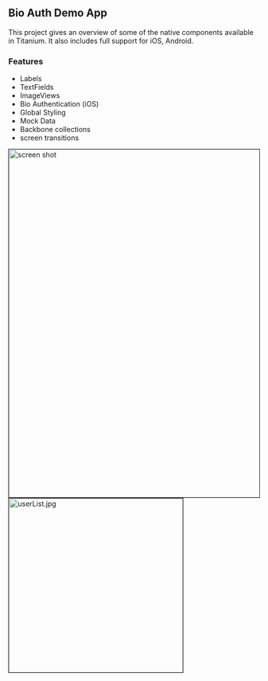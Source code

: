 ## Bio Auth Demo App

This project gives an overview of some of the native components available in Titanium. 
It also includes full support for iOS, Android.

### Features
- Labels
- TextFields
- ImageViews
- Bio Authentication (iOS)
- Global Styling
- Mock Data
- Backbone collections
- screen transitions

<img width="700" src="https://github.com/djmason9/Appcelerator-BioAuth/blob/BaseApplicationLogin/screenshots/dblscreenshot2.png?raw=true" alt="screen shot"  border="1">

<img src="https://github.com/djmason9/Appcelerator-BioAuth/blob/master/screenshots/userList.jpg?raw=true" alt="userList.jpg" width="350" border="1">
